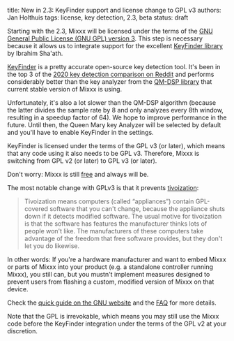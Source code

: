 title: New in 2.3: KeyFinder support and license change to GPL v3
authors: Jan Holthuis
tags: license, key detection, 2.3, beta
status: draft

Starting with the 2.3, Mixxx will be licensed under the terms of the [GNU General Public License (GNU GPL) version 3](https://www.gnu.org/licenses/rms-why-gplv3.html).
This step is necessary because it allows us to integrate support for the excellent [KeyFinder library](https://github.com/mixxxdj/libKeyFinder) by Ibrahim Sha'ath.

[KeyFinder](http://www.ibrahimshaath.co.uk/keyfinder/) is a pretty accurate open-source key detection tool.
It's been in the top 3 of the [2020 key detection comparison on Reddit](https://www.reddit.com/r/DJs/comments/hwlzyt/key_detection_comparison_2020/) and performs considerably better than the key analyzer from the [QM-DSP library](https://code.soundsoftware.ac.uk/projects/qm-dsp) that current stable version of Mixxx is using.

Unfortunately, it's also a lot slower than the QM-DSP algorithm (because the latter divides the sample rate by 8 and only analyzes every 8th window, resulting in a speedup factor of 64).
We hope to improve performance in the future.
Until then, the Queen Mary key Analyzer will be selected by default and you'll have to enable KeyFinder in the settings.

KeyFinder is licensed under the terms of the GPL v3 (or later), which means that any code using it also needs to be GPL v3.
Therefore, Mixxx is switching from GPL v2 (or later) to GPL v3 (or later).

Don't worry:
Mixxx is still [free]({filename}/news/2020-05-22-you-dont-need-to-pay-for-mixxx.md) and always will be.

The most notable change with GPLv3 is that it prevents [tivoization](http://gplv3.fsf.org/rms-why.html):

> Tivoization means computers (called “appliances”) contain GPL-covered software that you can't change, because the appliance shuts down if it detects modified software.
> The usual motive for tivoization is that the software has features the manufacturer thinks lots of people won't like.
> The manufacturers of these computers take advantage of the freedom that free software provides, but they don't let you do likewise.

In other words: If you're a hardware manufacturer and want to embed Mixxx or parts of Mixxx into your product (e.g. a standalone controller running Mixxx), you still can, but you mustn't implement measures designed to prevent users from flashing a custom, modified version of Mixxx on that device.

Check the [quick guide on the GNU website](https://www.gnu.org/licenses/quick-guide-gplv3) and the [FAQ](https://www.gnu.org/licenses/gpl-faq) for more details.

Note that the GPL is irrevokable, which means you may still use the Mixxx code before the KeyFinder integration under the terms of the GPL v2 at your discretion.

